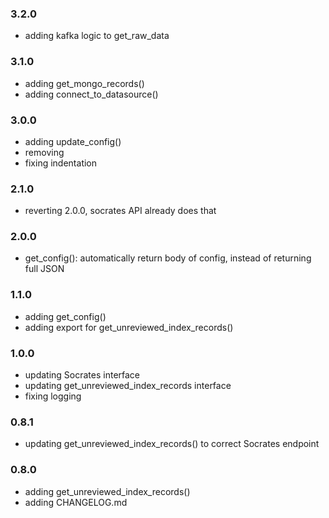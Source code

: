 ### 3.2.0

* adding kafka logic to get_raw_data

### 3.1.0

* adding get_mongo_records()
* adding connect_to_datasource()

### 3.0.0

* adding update_config()
* removing
* fixing indentation

### 2.1.0

* reverting 2.0.0, socrates API already does that

### 2.0.0

* get_config(): automatically return body of config, instead of returning full JSON

### 1.1.0

* adding get_config()
* adding export for get_unreviewed_index_records()

### 1.0.0

* updating Socrates interface
* updating get_unreviewed_index_records interface
* fixing logging

### 0.8.1

* updating get_unreviewed_index_records() to correct Socrates endpoint

### 0.8.0

* adding get_unreviewed_index_records()
* adding CHANGELOG.md
